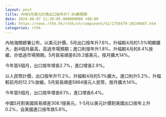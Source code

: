 ```yaml
---
layout: post
title: 內地5月美元計價出口按年升7.6%勝預期
date: 2024-06-07 11:36:05.000000000 +08:00
link: https://news.rthk.hk/rthk/ch/component/k2/1756479-20240607.htm
categories: rthk
---
```


內地海關總署公布，以美元計價，5月出口按年升7.6%，升幅較4月的1.5%明顯擴大，創4個月最高，高過市場預期；進口則按年升1.8%，升幅較4月的8.4%放緩，亦低過市場預期。5月貿易順差826.2億美元，按月擴大14%。

今年首5個月，出口按年增長2.7%，進口增長2.9%。

以人民幣計價，出口按年升11.2%，升幅較4月的5.1%擴大。進口則升5.2%，升幅較前月的12.2%放緩。5月貿易順差5864億元人民幣，按月擴大14%。

今年首5個月，出口按年增長6.1%，進口增長6.4%。

中國5月對美國貿易順差308.1億美元，1-5月以美元計價對美國出口按年上升0.2%，自美國進口按年跌5.8%。
